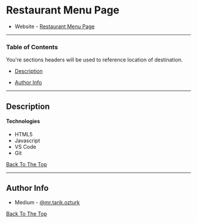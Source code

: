 # Restaurant Menu Page


- Website - [Restaurant Menu Page](https://mrtarikozturk.github.io/menu-project/)

<!-- ![Project Image](project-image-url) -->

<!-- > This is a ReadMe template to help save you time and effort. -->


---

### Table of Contents
You're sections headers will be used to reference location of destination.

- [Description](#description)
<!-- 
- [How To Use](#how-to-use)
- [References](#references)
- [License](#license) 
-->
- [Author Info](#author-info)

---

## Description



#### Technologies

- HTML5
- Javascript
- VS Code
- Git


[Back To The Top](#restaurant-menu-page)

---

## Author Info

- Medium - [@mr.tarik.ozturk](https://medium.com/@mr.tarik.ozturk)


[Back To The Top](#restaurant-menu-page)